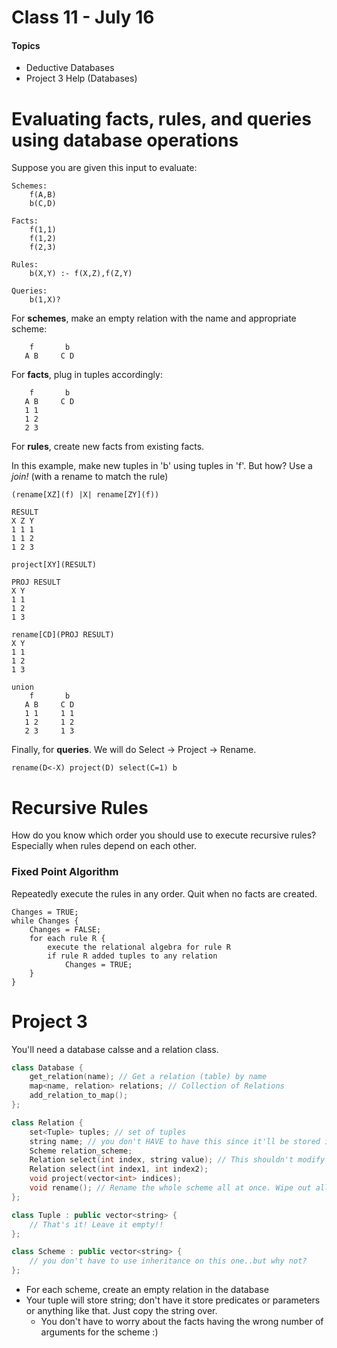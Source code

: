 # Class 11 - July 16
#### Topics
* Deductive Databases
* Project 3 Help (Databases)

# Evaluating facts, rules, and queries using database operations
Suppose you are given this input to evaluate:

```
Schemes:
    f(A,B)
    b(C,D)

Facts:
    f(1,1)
    f(1,2)
    f(2,3)

Rules:
    b(X,Y) :- f(X,Z),f(Z,Y)

Queries:
    b(1,X)?
```

For **schemes**, make an empty relation with the name and appropriate scheme:
```
    f       b
   A B     C D 
```

For **facts**, plug in tuples accordingly:
```
    f       b
   A B     C D 
   1 1
   1 2
   2 3
```

For **rules**, create new facts from existing facts. 

In this example, make new tuples in 'b' using tuples in 'f'. But how? Use a _join!_ (with a rename to match the rule)
```
(rename[XZ](f) |X| rename[ZY](f))

RESULT
X Z Y
1 1 1
1 1 2
1 2 3

project[XY](RESULT)

PROJ RESULT
X Y
1 1
1 2
1 3

rename[CD](PROJ RESULT)
X Y
1 1
1 2
1 3

union
    f       b
   A B     C D 
   1 1     1 1
   1 2     1 2
   2 3     1 3
```

Finally, for **queries**. We will do Select -> Project -> Rename.
```
rename(D<-X) project(D) select(C=1) b
```


# Recursive Rules
How do you know which order you should use to execute recursive rules? Especially when rules depend on each other.

### Fixed Point Algorithm
Repeatedly execute the rules in any order. Quit when no facts are created.
```
Changes = TRUE;
while Changes {
    Changes = FALSE;
    for each rule R {
        execute the relational algebra for rule R
        if rule R added tuples to any relation
            Changes = TRUE;
    }
}
```


# Project 3

You'll need a database calsse and a relation class.

```c++
class Database {
    get_relation(name); // Get a relation (table) by name
    map<name, relation> relations; // Collection of Relations
    add_relation_to_map();
};

class Relation {
    set<Tuple> tuples; // set of tuples
    string name; // you don't HAVE to have this since it'll be stored in the map in the database
    Scheme relation_scheme;
    Relation select(int index, string value); // This shouldn't modify the current relation. Create a new relation that gives the result of the operation
    Relation select(int index1, int index2);
    void project(vector<int> indices);
    void rename(); // Rename the whole scheme all at once. Wipe out all the names and replace it with a new list of names
};

class Tuple : public vector<string> {
    // That's it! Leave it empty!!
};

class Scheme : public vector<string> {
    // you don't have to use inheritance on this one..but why not?
};

```

* For each scheme, create an empty relation in the database
* Your tuple will store string; don't have it store predicates or parameters or anything like that. Just copy the string over.
    - You don't have to worry about the facts having the wrong number of arguments for the scheme :)























